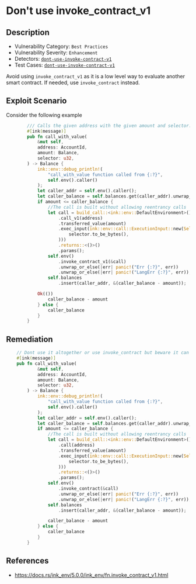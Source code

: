 # Don't use invoke_contract_v1

## Description 
- Vulnerability Category: `Best Practices`
- Vulnerability Severity: `Enhancement`
- Detectors: [`dont-use-invoke-contract-v1`](https://github.com/CoinFabrik/scout/tree/main/detectors/dont-use-invoke-contract-v1)
- Test Cases: [`dont-use-invoke-contract-v1`](https://github.com/CoinFabrik/scout/tree/main/test-cases/dont-use-invoke-contract-v1)

Avoid using `invoke_contract_v1` as it is a low level way to evaluate another smart contract. If needed, use `invoke_contract` instead.


## Exploit Scenario

Consider the following example

```rust
        /// Calls the given address with the given amount and selector.
        #[ink(message)]
        pub fn call_with_value(
            &mut self,
            address: AccountId,
            amount: Balance,
            selector: u32,
        ) -> Balance {
            ink::env::debug_println!(
                "call_with_value function called from {:?}",
                self.env().caller()
            );
            let caller_addr = self.env().caller();
            let caller_balance = self.balances.get(caller_addr).unwrap_or(0);
            if amount <= caller_balance {
                //The call is built without allowing reentrancy calls
                let call = build_call::<ink::env::DefaultEnvironment>()
                    .call_v1(address)
                    .transferred_value(amount)
                    .exec_input(ink::env::call::ExecutionInput::new(Selector::new(
                        selector.to_be_bytes(),
                    )))
                    .returns::<()>()
                    .params();
                self.env()
                    .invoke_contract_v1(&call)
                    .unwrap_or_else(|err| panic!("Err {:?}", err))
                    .unwrap_or_else(|err| panic!("LangErr {:?}", err));
                self.balances
                    .insert(caller_addr, &(caller_balance - amount));

            Ok(())
                caller_balance - amount
            } else {
                caller_balance
            }
        }
```

## Remediation

```rust
    // Dont use it altogether or use invoke_contract but beware it can have several Errors.
    #[ink(message)]
    pub fn call_with_value(
            &mut self,
            address: AccountId,
            amount: Balance,
            selector: u32,
        ) -> Balance {
            ink::env::debug_println!(
                "call_with_value function called from {:?}",
                self.env().caller()
            );
            let caller_addr = self.env().caller();
            let caller_balance = self.balances.get(caller_addr).unwrap_or(0);
            if amount <= caller_balance {
                //The call is built without allowing reentrancy calls
                let call = build_call::<ink::env::DefaultEnvironment>()
                    .call(address)
                    .transferred_value(amount)
                    .exec_input(ink::env::call::ExecutionInput::new(Selector::new(
                        selector.to_be_bytes(),
                    )))
                    .returns::<()>()
                    .params();
                self.env()
                    .invoke_contract(&call)
                    .unwrap_or_else(|err| panic!("Err {:?}", err))
                    .unwrap_or_else(|err| panic!("LangErr {:?}", err));
                self.balances
                    .insert(caller_addr, &(caller_balance - amount));

                caller_balance - amount
            } else {
                caller_balance
            }
        }
```

## References

- https://docs.rs/ink_env/5.0.0/ink_env/fn.invoke_contract_v1.html




